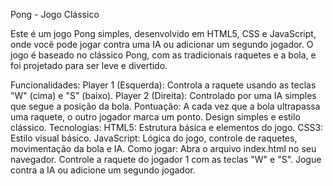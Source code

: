 Pong - Jogo Clássico

Este é um jogo Pong simples, desenvolvido em HTML5, CSS e JavaScript, onde você pode jogar contra uma IA ou adicionar um segundo jogador. O jogo é baseado no clássico Pong, com as tradicionais raquetes e a bola, e foi projetado para ser leve e divertido.

Funcionalidades:
Player 1 (Esquerda): Controla a raquete usando as teclas "W" (cima) e "S" (baixo).
Player 2 (Direita): Controlado por uma IA simples que segue a posição da bola.
Pontuação: A cada vez que a bola ultrapassa uma raquete, o outro jogador marca um ponto.
Design simples e estilo clássico.
Tecnologias:
HTML5: Estrutura básica e elementos do jogo.
CSS3: Estilo visual básico.
JavaScript: Lógica do jogo, controle de raquetes, movimentação da bola e IA.
Como jogar:
Abra o arquivo index.html no seu navegador.
Controle a raquete do jogador 1 com as teclas "W" e "S".
Jogue contra a IA ou adicione um segundo jogador.

